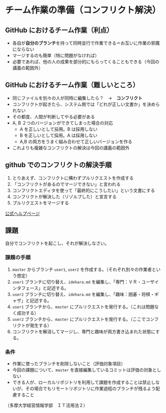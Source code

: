 # チーム作業の準備（コンフリクト解決）

## GitHub におけるチーム作業（利点）

- 各自が**自分のブランチ**を持って同時並行で作業できる＝お互いに作業の邪魔にならない
- マージするのも簡単（特に問題がなければ）
- 必要であれば、他の人の成果を部分的にもらってくることもできる（今回の講義の範囲外）

## GitHub におけるチーム作業（難しいところ）

- 同じファイルを別々の人が同時に編集したら？　→　**コンフリクト**
- コンフリクトが起きたら、システム側では「どれが正しい文書か」を決められない
- その都度、人間が判断してやる必要がある
- A, B ２つのバージョンができてしまった場合の対応
  - A を正しいとして採用。B は採用しない
  - B を正しいとして採用。A は採用しない
  - A,B の両方をうまく組み合わせて正しいバージョンを作る
- これよりも複雑なコンフリクトの解決は今回の講義の範囲外

## github でのコンフリクトの解決手順

1. とりあえず、コンフリクトに構わずプルリクエストを作成する
1. 「コンフリクトがあるのでマージできない」と言われる
1. コンフリクトエディタを使って「最終的にこうしたい」という文書にする
1. コンフリクトが解決した（リゾルブした）と宣言する
1. プルリクエストをマージする

[公式ヘルプページ](https://help.github.com/ja/github/collaborating-with-issues-and-pull-requests/resolving-a-merge-conflict-on-github)

## 課題

自分でコンフリクトを起こし、それが解決しなさい。

### 課題の手順

1. `master` からブランチ `user1`, `user2` を作成する。（それぞれ別々の作業者という想定）
1. `user1` ブランチに切り替え、`idehara.md` を編集し、「専門：ＶＲ・ユーザインタフェース」と記述する。
1. `user2` ブランチに切り替え、`idehara.md` を編集し、「趣味：囲碁・将棋・ギャザ」と記述する。
1. `user1` ブランチから、`master` にプルリクエストを発行する。（これは問題なく成功する）
1. `user2` ブランチから、`master` にプルリクエストを発行する。（ここでコンフリクトが発生する）
1. コンフリクトを解消してマージし、専門と趣味が両方書き込まれた状態にする。

### 条件
- 作業に使ったブランチを削除しないこと（評価対象項目）
- 今回の課題について、`master` を直接編集しているコミットは評価の対象としない
- できる人が、ローカルリポジトリを利用して課題を作成することは禁止しないが、その場合でもリモートリポジトリに作業過程のブランチが残るよう配慮すること

（多摩大学経営情報学部　ＩＴ活用法２）
